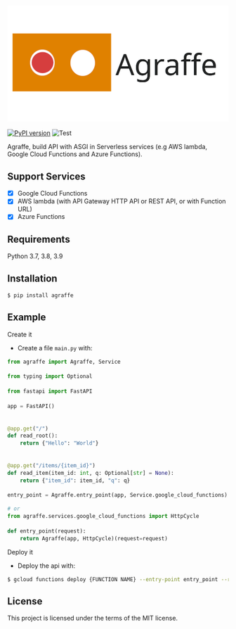 
![icon](./resources/icon.png)

[![PyPI version](https://badge.fury.io/py/agraffe.svg)](https://badge.fury.io/py/agraffe)
![Test](https://github.com/odd12258053/agraffe/workflows/Test/badge.svg)

Agraffe, build API with ASGI in Serverless services (e.g AWS lambda, Google Cloud Functions and Azure Functions).

## Support Services
- [x] Google Cloud Functions
- [x] AWS lambda (with API Gateway HTTP API or REST API, or with Function URL)
- [x] Azure Functions

## Requirements

Python 3.7, 3.8, 3.9

## Installation
```sh
$ pip install agraffe
```

## Example
Create it

- Create a file `main.py` with:

```python
from agraffe import Agraffe, Service

from typing import Optional

from fastapi import FastAPI

app = FastAPI()


@app.get("/")
def read_root():
    return {"Hello": "World"}


@app.get("/items/{item_id}")
def read_item(item_id: int, q: Optional[str] = None):
    return {"item_id": item_id, "q": q}

entry_point = Agraffe.entry_point(app, Service.google_cloud_functions)
```
```python
# or
from agraffe.services.google_cloud_functions import HttpCycle

def entry_point(request):
    return Agraffe(app, HttpCycle)(request=request)
```

Deploy it

- Deploy the api with:

```sh
$ gcloud functions deploy {FUNCTION NAME} --entry-point entry_point --runtime python37 --trigger-http --allow-unauthenticated
```

## License
This project is licensed under the terms of the MIT license.
